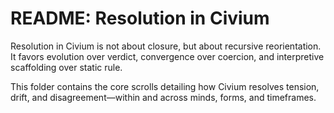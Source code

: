 # README: Resolution in Civium

Resolution in Civium is not about closure, but about recursive reorientation.
It favors evolution over verdict, convergence over coercion, and interpretive
scaffolding over static rule.

This folder contains the core scrolls detailing how Civium resolves tension,
drift, and disagreement—within and across minds, forms, and timeframes.
